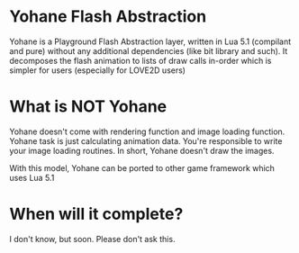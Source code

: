 Yohane Flash Abstraction
========================
Yohane is a Playground Flash Abstraction layer, written in Lua 5.1 (compilant and pure)
without any additional dependencies (like bit library and such). It decomposes the flash
animation to lists of draw calls in-order which is simpler for users (especially for LOVE2D users)

What is NOT Yohane
==================
Yohane doesn't come with rendering function and image loading function. Yohane task
is just calculating animation data. You're responsible to write your image loading
routines. In short, Yohane doesn't draw the images.

With this model, Yohane can be ported to other game framework which uses Lua 5.1

When will it complete?
======================
I don't know, but soon. Please don't ask this.
